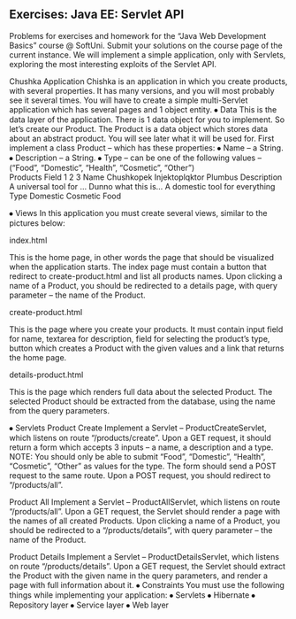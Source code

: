 ## Exercises: Java EE: Servlet API

Problems for exercises and homework for the “Java Web Development Basics” course @ SoftUni. Submit your solutions on the course page of the current instance.
We will implement a simple application, only with Servlets, exploring the most interesting exploits of the Servlet API.

Chushka Application
Chishka is an application in which you create products, with several properties. It has many versions, and you will most probably see it several times.
You will have to create a simple multi-Servlet application which has several pages and 1 object entity.
⦁	Data
This is the data layer of the application. There is 1 data object for you to implement.
So let’s create our Product. The Product is a data object which stores data about an abstract product. You will see later what it will be used for.
First implement a class Product – which has these properties:
⦁	Name – a String.
⦁	Description – a String.
⦁	Type – can be one of the following values – (“Food”, “Domestic”, “Health”, “Cosmetic”, “Other”)  
Products
Field	1	2	3
Name	Chushkopek	Injektoplqktor	Plumbus
Description	A universal tool for …	Dunno what this is…	A domestic tool for everything
Type	Domestic	Cosmetic	Food

⦁	Views
In this application you must create several views, similar to the pictures below:

index.html

This is the home page, in other words the page that should be visualized when the application starts.
The index page must contain a button that redirect to create-product.html and list all products names. Upon clicking a name of a Product, you should be redirected to a details page, with query parameter – the name of the Product.
  
 


create-product.html

This is the page where you create your products. It must contain input field for name, textarea for description, field for selecting the product’s type, button which creates a Product with the given values and a link that returns the home page.

 
details-product.html

This is the page which renders full data about the selected Product. The selected Product should be extracted from the database, using the name from the query parameters.
 
⦁	Servlets
Product Create
Implement a Servlet – ProductCreateServlet, which listens on route “/products/create”.
Upon a GET request, it should return a form which accepts 3 inputs – a name, a description and a type.
NOTE: You should only be able to submit “Food”, “Domestic”, “Health”, “Cosmetic”, “Other” as values for the type. 
The form should send a POST request to the same route.
Upon a POST request, you should redirect to “/products/all”.

Product All
Implement a Servlet – ProductAllServlet, which listens on route “/products/all”.
Upon a GET request, the Servlet should render a page with the names of all created Products. Upon clicking a name of a Product, you should be redirected to a “/products/details”, with query parameter – the name of the Product.

Product Details
Implement a Servlet – ProductDetailsServlet, which listens on route “/products/details”.
Upon a GET request, the Servlet should extract the Product with the given name in the query parameters, and render a page with full information about it.
⦁	Constraints
You must use the following things while implementing your application:
⦁	Servlets
⦁	Hibernate
⦁	Repository layer
⦁	Service layer
⦁	Web layer






